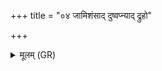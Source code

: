 +++
title = "०४ जामिशंसाद् दुष्वप्न्याद् द्रुहो"

+++
<details><summary>मूलम् (GR)</summary>

जामिशंसाद् दुष्वप्न्याद्  
द्रुहो मा मुञ्चन्तु वरुणस्य पाशात् ॥
</details>